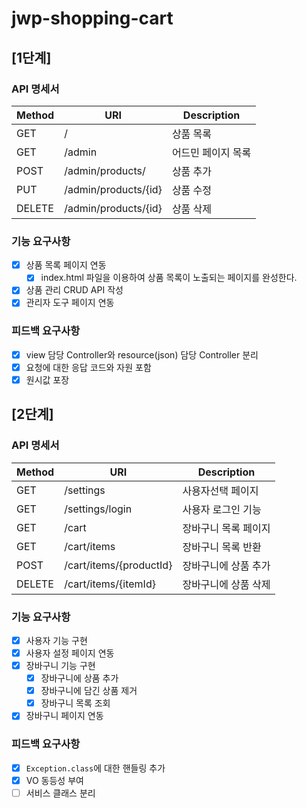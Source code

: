 # jwp-shopping-cart

## [1단계]

### API 명세서

| Method | URI                  | Description |
|--------|----------------------|-------------|
| GET    | /                    | 상품 목록       |
| GET    | /admin               | 어드민 페이지 목록  |
| POST   | /admin/products/     | 상품 추가       |
| PUT    | /admin/products/{id} | 상품 수정       |
| DELETE | /admin/products/{id} | 상품 삭제       |

### 기능 요구사항

- [x] 상품 목록 페이지 연동
    - [x] index.html 파일을 이용하여 상품 목록이 노출되는 페이지를 완성한다.
- [x] 상품 관리 CRUD API 작성
- [x] 관리자 도구 페이지 연동

### 피드백 요구사항

- [x] view 담당 Controller와 resource(json) 담당 Controller 분리
- [x] 요청에 대한 응답 코드와 자원 포함
- [x] 원시값 포장

## [2단계]

### API 명세서

| Method | URI                     | Description |
|--------|-------------------------|-------------|
| GET    | /settings               | 사용자선택 페이지   |
| GET    | /settings/login         | 사용자 로그인 기능  |
| GET    | /cart                   | 장바구니 목록 페이지 |
| GET    | /cart/items             | 장바구니 목록 반환  |
| POST   | /cart/items/{productId} | 장바구니에 상품 추가 |
| DELETE | /cart/items/{itemId}    | 장바구니에 상품 삭제 |

### 기능 요구사항

- [x] 사용자 기능 구현
- [x] 사용자 설정 페이지 연동
- [x] 장바구니 기능 구현
    - [x] 장바구니에 상품 추가
    - [x] 장바구니에 담긴 상품 제거
    - [x] 장바구니 목록 조회
- [x] 장바구니 페이지 연동

### 피드백 요구사항

- [x] `Exception.class`에 대한 핸들링 추가
- [x] VO 동등성 부여
- [ ] 서비스 클래스 분리
